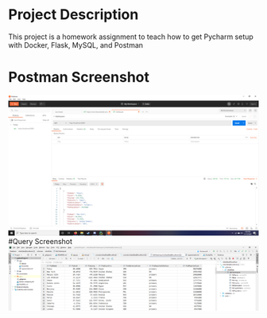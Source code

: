 # Project Description
This project is a homework assignment to teach how to get Pycharm setup with Docker, Flask, MySQL, and Postman
# Postman Screenshot
![Postman Screenshot](/screenshots/postman.PNG)
#Query Screenshot
![Data Screenshot](/screenshots/data.PNG) 
